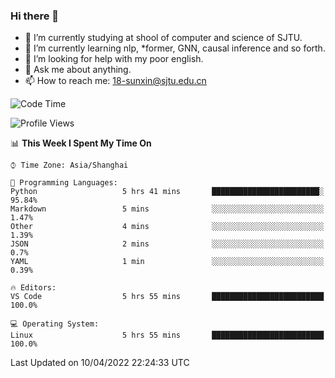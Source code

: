 ### Hi there 👋

<!--
**sunxin000/sunxin000** is a ✨ _special_ ✨ repository because its `README.md` (this file) appears on your GitHub profile.

Here are some ideas to get you started:

- 🔭 I’m currently working on ...
- 🌱 I’m currently learning ...
- 👯 I’m looking to collaborate on ...
- 🤔 I’m looking for help with ...
- 💬 Ask me about ...
- 📫 How to reach me: ...
- 😄 Pronouns: ...
- ⚡ Fun fact: ...
-->
- 🏫 I’m currently studying at shool of computer and science of SJTU.
- 🌱 I’m currently learning nlp, \*former, GNN, causal inference and so forth.
- 🤔 I’m looking for help with my poor english.
- 💬 Ask me about anything.
- 📫 How to reach me: 18-sunxin@sjtu.edu.cn
<!--START_SECTION:waka-->
![Code Time](http://img.shields.io/badge/Code%20Time-139%20hrs%2031%20mins-blue)

![Profile Views](http://img.shields.io/badge/Profile%20Views-6-blue)

📊 **This Week I Spent My Time On** 

```text
⌚︎ Time Zone: Asia/Shanghai

💬 Programming Languages: 
Python                   5 hrs 41 mins       ████████████████████████░   95.84% 
Markdown                 5 mins              ░░░░░░░░░░░░░░░░░░░░░░░░░   1.47% 
Other                    4 mins              ░░░░░░░░░░░░░░░░░░░░░░░░░   1.39% 
JSON                     2 mins              ░░░░░░░░░░░░░░░░░░░░░░░░░   0.7% 
YAML                     1 min               ░░░░░░░░░░░░░░░░░░░░░░░░░   0.39%

🔥 Editors: 
VS Code                  5 hrs 55 mins       █████████████████████████   100.0%

💻 Operating System: 
Linux                    5 hrs 55 mins       █████████████████████████   100.0%

```


 Last Updated on 10/04/2022 22:24:33 UTC
<!--END_SECTION:waka-->
